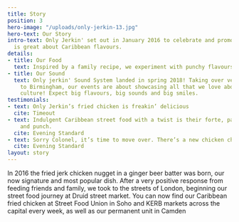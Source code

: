 ```yaml
---
title: Story
position: 3
hero-image: "/uploads/only-jerkin-13.jpg"
hero-text: Our Story
intro-text: Only Jerkin' set out in January 2016 to celebrate and promote all that
  is great about Caribbean flavours.
details:
- title: Our Food
  text: Inspired by a family recipe, we experiment with punchy flavours of the Caribbean! Each piece of chicken marinaded and triple dipped in a ginger beer or cream soda batter!
- title: Our Sound
  text: Only jerkin' Sound System landed in spring 2018! Taking over venues from London
    to Birmingham, our events are about showcasing all that we love about Caribbean
    culture! Expect big flavours, big sounds and big smiles.
testimonials:
- text: Only Jerkin’s fried chicken is freakin’ delicious
  cite: Timeout
- text: Indulgent Caribbean street food with a twist is their forte, packed with flavour
    and punch.
  cite: Evening Standard
- text: Sorry Colonel, it’s time to move over. There’s a new chicken champion in town.
  cite: Evening Standard
layout: story
---
```


In 2016 the fried jerk chicken nugget in a ginger beer batter was born, our now signature and most popular dish. After a very positive response from feeding friends and family, we took to the streets of London, beginning our street food journey at Druid street market. You can now find our Caribbean fried chicken at Street Food Union in Soho and KERB markets across the capital every week, as well as our permanent unit in Camden
